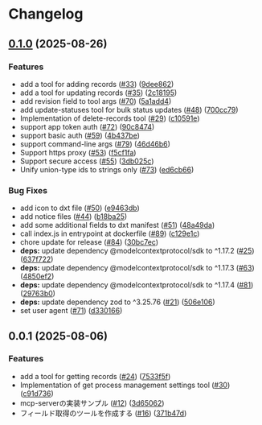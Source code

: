 # Changelog

## [0.1.0](https://github.com/kintone/mcp-server/compare/0.0.1...0.1.0) (2025-08-26)


### Features

* add a tool for adding records ([#33](https://github.com/kintone/mcp-server/issues/33)) ([9dee862](https://github.com/kintone/mcp-server/commit/9dee862c14e0ffe2bca101aa9b63e75483ef3c63))
* add a tool for updating records ([#35](https://github.com/kintone/mcp-server/issues/35)) ([2c18195](https://github.com/kintone/mcp-server/commit/2c18195781c4990c5bb5162cb3c847bfee8271c1))
* add revision field to tool args ([#70](https://github.com/kintone/mcp-server/issues/70)) ([5a1add4](https://github.com/kintone/mcp-server/commit/5a1add47cc0c12f7127c5620e8dc093d58bec63e))
* add update-statuses tool for bulk status updates ([#48](https://github.com/kintone/mcp-server/issues/48)) ([700cc79](https://github.com/kintone/mcp-server/commit/700cc79b7ab5e00dd854a2430ec75eda59499c06))
* Implementation of delete-records tool ([#29](https://github.com/kintone/mcp-server/issues/29)) ([c10591e](https://github.com/kintone/mcp-server/commit/c10591eec445f6e8df33950ea05939dc8ffb5029))
* support app token auth ([#72](https://github.com/kintone/mcp-server/issues/72)) ([90c8474](https://github.com/kintone/mcp-server/commit/90c8474fbf8da983bc5c944825b2b23d398b086f))
* support basic auth ([#59](https://github.com/kintone/mcp-server/issues/59)) ([4b437be](https://github.com/kintone/mcp-server/commit/4b437be3d5d711dd39165d6e81e8b8b905518d0e))
* support command-line args ([#79](https://github.com/kintone/mcp-server/issues/79)) ([46d46b6](https://github.com/kintone/mcp-server/commit/46d46b6a48c2249d3b0efe41aaf8706fee86fccc))
* Support https proxy ([#53](https://github.com/kintone/mcp-server/issues/53)) ([f5cf1fa](https://github.com/kintone/mcp-server/commit/f5cf1fae9ccdad1c282e3c77cf3dfeab9bc3e8a9))
* Support secure access ([#55](https://github.com/kintone/mcp-server/issues/55)) ([3db025c](https://github.com/kintone/mcp-server/commit/3db025cc11c315b4baae03721efdaab7d04725f3))
* Unify union-type ids to strings only ([#73](https://github.com/kintone/mcp-server/issues/73)) ([ed6cb66](https://github.com/kintone/mcp-server/commit/ed6cb66374542b2caa8f51c7e75bc603a2727034))


### Bug Fixes

* add icon to dxt file ([#50](https://github.com/kintone/mcp-server/issues/50)) ([e9463db](https://github.com/kintone/mcp-server/commit/e9463dbc838b0015a7f27a9b86c4bdd43a76791d))
* add notice files ([#44](https://github.com/kintone/mcp-server/issues/44)) ([b18ba25](https://github.com/kintone/mcp-server/commit/b18ba25dafa7e6fabf8a5fc5f125011559d46886))
* add some additional fields to dxt manifest ([#51](https://github.com/kintone/mcp-server/issues/51)) ([48a49da](https://github.com/kintone/mcp-server/commit/48a49da0aedd2af3a97839987a29a006c8854ce9))
* call index.js in entrypoint at dockerfile ([#89](https://github.com/kintone/mcp-server/issues/89)) ([c129e1c](https://github.com/kintone/mcp-server/commit/c129e1ca6531e8d4c54da89eb7438bc431491b16))
* chore update for release ([#84](https://github.com/kintone/mcp-server/issues/84)) ([30bc7ec](https://github.com/kintone/mcp-server/commit/30bc7eca5d4aeecc636cf6cd4cce4c21cfae311e))
* **deps:** update dependency @modelcontextprotocol/sdk to ^1.17.2 ([#25](https://github.com/kintone/mcp-server/issues/25)) ([637f722](https://github.com/kintone/mcp-server/commit/637f722adf630f8898ece820fb6579b4c1d139d7))
* **deps:** update dependency @modelcontextprotocol/sdk to ^1.17.3 ([#63](https://github.com/kintone/mcp-server/issues/63)) ([4850ef2](https://github.com/kintone/mcp-server/commit/4850ef2dc3e98fdfc9b723886454a990b94fe079))
* **deps:** update dependency @modelcontextprotocol/sdk to ^1.17.4 ([#81](https://github.com/kintone/mcp-server/issues/81)) ([29763b0](https://github.com/kintone/mcp-server/commit/29763b05c8538aa980f9e9db0f4c42f1c74a7e28))
* **deps:** update dependency zod to ^3.25.76 ([#21](https://github.com/kintone/mcp-server/issues/21)) ([506e106](https://github.com/kintone/mcp-server/commit/506e106271e71a509c3465df933abab1a9c7c80a))
* set user agent ([#71](https://github.com/kintone/mcp-server/issues/71)) ([d330166](https://github.com/kintone/mcp-server/commit/d330166e44f09c7d586671b83646894f5fd6f6a0))

## 0.0.1 (2025-08-06)


### Features

* add a tool for getting records ([#24](https://github.com/kintone/mcp-server/issues/24)) ([7533f5f](https://github.com/kintone/mcp-server/commit/7533f5fbcb49c797ca0bbaa29f002cc64b1b4b2e))
* Implementation of get process management settings tool ([#30](https://github.com/kintone/mcp-server/issues/30)) ([c91d736](https://github.com/kintone/mcp-server/commit/c91d736b6c70b59b2046d35ed6eaf22afb55f0f3))
* mcp-serverの実装サンプル ([#12](https://github.com/kintone/mcp-server/issues/12)) ([3d65062](https://github.com/kintone/mcp-server/commit/3d650624e6e7234f591a021d10c2fe5b5edacab4))
* フィールド取得のツールを作成する ([#16](https://github.com/kintone/mcp-server/issues/16)) ([371b47d](https://github.com/kintone/mcp-server/commit/371b47da21b4319f4fc02a1a0af41cef5e31954b))
